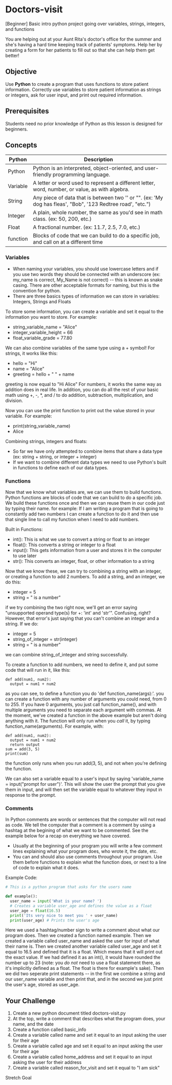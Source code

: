 # Doctors-visit
[Beginner] Basic intro python project going over variables, strings, integers, and functions

You are helping out at your Aunt Rita's doctor's office for the summer and she's having a hard time keeping track of patients' symptoms. Help her by creating a form for her patients to fill out so that she can help them get better!

## Objective
Use **Python** to create a program that uses functions to store patient information. Correctly use variables to store patient information as strings or integers, ask for user input, and print out required information. 

## Prerequisites
Students need no prior knowledge of Python as this lesson is designed for beginners.

## Concepts

Python | Description
-------|-------------
Python | Python is an interpreted, object-oriented, and user-friendly programming language.
Variable | A letter or word used to represent a different letter, word, number, or value, as with algebra.
String | Any piece of data that is between two '' or "". (ex: 'My dog has fleas', "Bob", '123 Redtree road', "etc.")
Integer | A plain, whole number, the same as you'd see in math class. (ex: 50, 200, etc.)
Float | A fractional number. (ex: 11.7, 2.5, 7.0, etc.)
function | Blocks of code that we can build to do a specific job, and call on at a different time

### Variables
- When naming your variables, you should use lowercase letters and if you use two words they should be connected with an underscore (ex: my_name is correct, My_Name is not correct) -- this is known as snake casing. There are other acceptable formats for naming, but this is the convention for python.
- There are three basics types of information we can store in variables: Integers, Strings and Floats

To store some information, you can create a variable and set it equal to the information you want to store.
For example:
  - string_variable_name = "Alice"
  - integer_variable_height = 66
  - float_variable_grade = 77.80
  
We can also combine variables of the same type using a + symbol!
For strings, it works like this:
- hello = "Hi"
- name = "Alice"
- greeting = hello + " " + name

greeting is now equal to "Hi Alice"
For numbers, it works the same way as addition does in real life. In addition, you can do all the rest of your basic math using +, -, \*, and / to do addition, subtraction, multiplication, and division.

Now you can use the print function to print out the value stored in your variable.
For example:
  - print(string_variable_name)
  - Alice
  
Combining strings, integers and floats:
  - So far we have only attempted to combine items that share a data type (ex: string + string, or integer + integer)
  - If we want to combine different data types we need to use Python's built in functions to define each of our data types.
  
### Functions
Now that we know what variables are, we can use them to build functions. Python functions are blocks of code that we can build to do a specific job. We build these functions once and then we can reuse them in our code just by typing their name. 
for example: If I am writing a program that is going to constantly add two numbers I can create a function to do it and then use that single line to call my function when I need to add numbers. 
  
Built in Functions:
  - int(): This is what we use to convert a string or float to an integer
  - float(): This converts a string or integer to a float
  - input(): This gets information from a user and stores it in the computer to use later
  - str(): This converts an integer, float, or other information to a string
  
Now that we know these, we can try to combining a string with an integer, or creating a function to add 2 numbers.
To add a string, and an integer, we do this:
- integer = 5
- string = " is a number"

if we try combining the two right now, we'll get an error saying "unsupported operand type(s) for +: 'int' and 'str'". Confusing, right? However, that error's just saying that you can't combine an integer and a string. If we do:
- integer = 5
- string_of_integer = str(integer)
- string = " is a number"

we can combine string_of_integer and string successfully.

To create a function to add numbers, we need to define it, and put some code that will run in it, like this:
```
def add(num1, num2):
  output = num1 + num2
```

as you can see, to define a function you do 'def function_name(args):'. you can create a function with any number of arguments you could need, from 0 to 255. If you have 0 arguments, you just call function_name(), and with multiple arguments you need to separate each argument with commas. At the moment, we've created a function in the above example but aren't doing anything with it. The function will only run when you *call* it, by typing function_name(arguments). For example, with:
```
def add(num1, num2):
  output = num1 + num2
  return output
sum = add(3, 5)
print(sum)
````
the function only runs when you run add(3, 5), and not when you're defining the function.

We can also set a variable equal to a user's input by saying 'variable_name = input("prompt for user")'. This will show the user the prompt that you give them in input, and will then set the variable equal to whatever they input in response to the prompt.

### Comments
In Python comments are words or sentences that the computer will not read as code. We tell the computer that a comment is a comment by using a hashtag at the begining of what we want to be commented. See the example below for a recap on everything we have covered. 
- Usually at the beginning of your program you will write a few comment lines explaining what your program does, who wrote it, the date, etc.
- You can and should also use comments throughout your program. Use them before functions to explain what the function does, or next to a line of code to explain what it does.

Example Code: 
  
  ``` Python
# This is a python program that asks for the users name

  def example():
    user_name = input('What is your name? ')
    # Creates a variable user_age and defines the value as a float 
    user_age = float(16.5)
    print('Its very nice to meet you ' + user_name)
    print(user_age) # Prints the user's age
 ```

Here we used a hashtag/number sign to write a comment about what our program does. Then we created a function named example. Then we created a variable called user_name and asked the user for input of what their name is. Then we created another variable called user_age and set it equal to 16.5 and defined that it is a float. Which means that it will print out the exact value. If we had defined it as an int(), it would have rounded the number up to 23 (note: you *do not* need to use a float statement there, as it's implicitly defined as a float. The float is there for example's sake). Then we did two seperate print statements -- in the first we combine a string and our user_name variable and then print that, and in the second we just print the user's age, stored as user_age. 


## Your Challenge
1. Create a new python document titled doctors-visit.py
2. At the top, write a comment that describes what the program does, your name, and the date
3. Create a function called basic_info
4. Create a variable called name and set it equal to an input asking the user for their age
5. Create a variable called age and set it equal to an input asking the user for their age
6. Create a variable called home_address and set it equal to an input asking the user for their address
7. Create a variable called reason_for_visit and set it equal to "I am sick"



Stretch Goal



